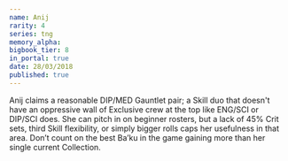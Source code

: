 ```yaml
---
name: Anij
rarity: 4
series: tng
memory_alpha:
bigbook_tier: 8
in_portal: true
date: 28/03/2018
published: true
---
```


Anij claims a reasonable DIP/MED Gauntlet pair; a Skill duo that doesn't have an oppressive wall of Exclusive crew at the top like ENG/SCI or DIP/SCI does. She can pitch in on beginner rosters, but a lack of 45% Crit sets, third Skill flexibility, or simply bigger rolls caps her usefulness in that area. Don’t count on the best Ba’ku in the game gaining more than her single current Collection.
